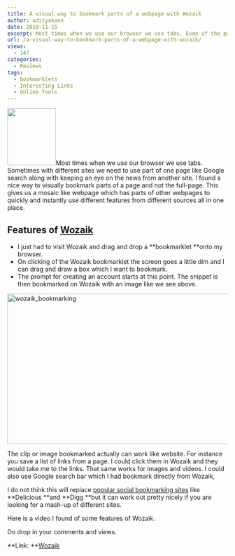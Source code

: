 ```yaml
---
title: A visual way to bookmark parts of a webpage with Wozaik
author: adityakane
date: 2010-11-15
excerpt: Most times when we use our browser we use tabs. Even if the pages are well known to use we need to use part of one page like Google search along with keeping an eye on the news. I found a nice way to visually bookmark parts of a page rather than the full page. This gives us a mosaic like webpage which has parts of other webpages to quickly and instantly use different features from different sources all in one place.
url: /a-visual-way-to-bookmark-parts-of-a-webpage-with-wozaik/
views:
  - 147
categories:
  - Reviews
tags:
  - bookmarklets
  - Interesting Links
  - Online Tools
---
```

<a rel="attachment wp-att-31989" href="http://devilsworkshop.org/a-visual-way-to-bookmark-parts-of-a-webpage-with-wozaik/wozaik_1/"><img class="size-full wp-image-31989 alignright" title="Wozaik_1" src="http://cdn.devilsworkshop.org/files/2010/11/Wozaik_1.png" alt="" width="111" height="130" /></a>Most times when we use our browser we use tabs. Sometimes with different sites we need to use part of one page like Google search along with keeping an eye on the news from another site. I found a nice way to visually bookmark parts of a page and not the full-page. This gives us a mosaic like webpage which has parts of other webpages to quickly and instantly use different features from different sources all in one place.

## Features of <a href="http://wozaik.com" onclick="_gaq.push(['_trackEvent', 'outbound-article', 'http://wozaik.com', 'Wozaik']);" >Wozaik</a>

  * I just had to visit Wozaik and drag and drop a **bookmarklet **onto my browser.
  * On clicking of the Wozaik bookmarklet the screen goes a little dim and I can drag and draw a box which I want to bookmark.
  * The prompt for creating an account starts at this point. The snippet is then bookmarked on Wozaik with an image like we see above.

[<img style="background-image: none; padding-left: 0px; padding-right: 0px; display: inline; padding-top: 0px; border: 0px;" title="wozaik_bookmarking" src="http://cdn.devilsworkshop.org/files/2010/11/wozaik_bookmarking_thumb.png" border="0" alt="wozaik_bookmarking" width="604" height="342" />][1]

The clip or image bookmarked actually can work like website. For instance you save a list of links from a page. I could click them in Wozaik and they would take me to the links. That same works for images and videos. I could also use Google search bar which I had bookmark directly from Wozaik,

I do not think this will replace [popular social bookmarking sites][2] like **Delicious **and **Digg **but it can work out pretty nicely if you are looking for a mash-up of different sites.

Here is a video I found of some features of Wozaik.



Do drop in your comments and views.

**Link: **<a href="http://wozaik.com" onclick="_gaq.push(['_trackEvent', 'outbound-article', 'http://wozaik.com', 'Wozaik']);" >Wozaik</a>

 [1]: http://cdn.devilsworkshop.org/files/2010/11/wozaik_bookmarking.png
 [2]: http://devilsworkshop.org/list-of-4-chrome-extensions-for-social-bookmarking/
